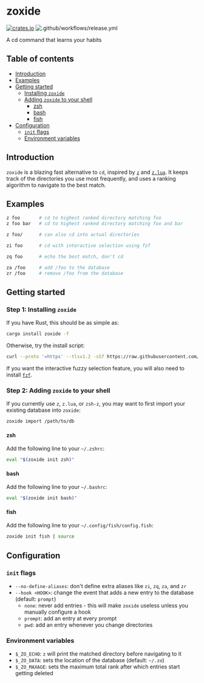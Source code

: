 # zoxide

[![crates.io](https://img.shields.io/crates/v/zoxide)](https://crates.io/crates/zoxide)
![.github/workflows/release.yml](https://github.com/ajeetdsouza/zoxide/workflows/.github/workflows/release.yml/badge.svg)

A cd command that learns your habits

## Table of contents

- [Introduction](#introduction)
- [Examples](#examples)
- [Getting started](#getting-started)
  - [Installing `zoxide`](#step-1-installing-zoxide)
  - [Adding `zoxide` to your shell](#step-2-adding-zoxide-to-your-shell)
    - [zsh](#zsh)
    - [bash](#bash)
    - [fish](#fish)
- [Configuration](#configuration)
  - [`init` flags](#init-flags)
  - [Environment variables](#environment-variables)

## Introduction

`zoxide` is a blazing fast alternative to `cd`, inspired by [`z`](https://github.com/rupa/z) and [`z.lua`](https://github.com/skywind3000/z.lua). It keeps track of the directories you use most frequently, and uses a ranking algorithm to navigate to the best match.

## Examples

```sh
z foo       # cd to highest ranked directory matching foo
z foo bar   # cd to highest ranked directory matching foo and bar

z foo/      # can also cd into actual directories

zi foo      # cd with interactive selection using fzf

zq foo      # echo the best match, don't cd

za /foo     # add /foo to the database
zr /foo     # remove /foo from the database
```

## Getting started

### Step 1: Installing `zoxide`

If you have Rust, this should be as simple as:

```sh
cargo install zoxide -f
```

Otherwise, try the install script:

```sh
curl --proto '=https' --tlsv1.2 -sSf https://raw.githubusercontent.com/ajeetdsouza/zoxide/master/install.sh | sh
```

If you want the interactive fuzzy selection feature, you will also need to install [`fzf`](https://github.com/junegunn/fzf.git).

### Step 2: Adding `zoxide` to your shell

If you currently use `z`, `z.lua`, or `zsh-z`, you may want to first import your existing database into `zoxide`:

```sh
zoxide import /path/to/db
```

#### zsh

Add the following line to your `~/.zshrc`:

```sh
eval "$(zoxide init zsh)"
```

#### bash

Add the following line to your `~/.bashrc`:

```sh
eval "$(zoxide init bash)"
```

#### fish

Add the following line to your `~/.config/fish/config.fish`:

```sh
zoxide init fish | source
```

## Configuration

### `init` flags

- `--no-define-aliases`: don't define extra aliases like `zi`, `zq`, `za`, and `zr`
- `--hook <HOOK>`: change the event that adds a new entry to the database (default: `prompt`)
  - `none`: never add entries - this will make `zoxide` useless unless you manually configure a hook
  - `prompt`: add an entry at every prompt
  - `pwd`: add an entry whenever you change directories

### Environment variables

- `$_ZO_ECHO`: `z` will print the matched directory before navigating to it
- `$_ZO_DATA`: sets the location of the database (default: `~/.zo`)
- `$_ZO_MAXAGE`: sets the maximum total rank after which entries start getting deleted
